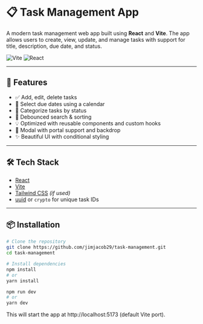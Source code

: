 # 📋 Task Management App

A modern task management web app built using **React** and **Vite**. The app allows users to create, view, update, and manage tasks with support for title, description, due date, and status.

![Vite](https://img.shields.io/badge/Vite-4466f2?style=for-the-badge&logo=vite&logoColor=white)
![React](https://img.shields.io/badge/React-61DAFB?style=for-the-badge&logo=react&logoColor=black)

---

## 🚀 Features

- ✅ Add, edit, delete tasks
- 📅 Select due dates using a calendar
- 📌 Categorize tasks by status
- 🧠 Debounced search & sorting
- 💡 Optimized with reusable components and custom hooks
- 🌙 Modal with portal support and backdrop
- ✨ Beautiful UI with conditional styling

---

## 🛠️ Tech Stack

- [React](https://reactjs.org/)
- [Vite](https://vitejs.dev/)
- [Tailwind CSS](https://tailwindcss.com/) _(if used)_
- [uuid](https://www.npmjs.com/package/uuid) or `crypto` for unique task IDs

---

## 📦 Installation

```bash
# Clone the repository
git clone https://github.com/jimjacob29/task-management.git
cd task-management

# Install dependencies
npm install
# or
yarn install

npm run dev
# or
yarn dev
```

This will start the app at http://localhost:5173 (default Vite port).
